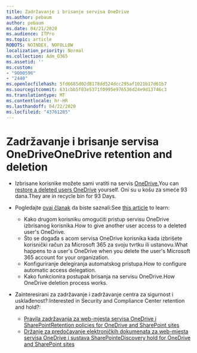 ```yaml
---
title: Zadržavanje i brisanje servisa OneDrive
ms.author: pebaum
author: pebaum
ms.date: 04/21/2020
ms.audience: ITPro
ms.topic: article
ROBOTS: NOINDEX, NOFOLLOW
localization_priority: Normal
ms.collection: Adm_O365
ms.assetid: ''
ms.custom:
- "9000596"
- "2440"
ms.openlocfilehash: 5fd6685d02d8178dd524dcc295af1021b17d61b7
ms.sourcegitcommit: 631cbb5f03e5371f0995e976536d24e9d13746c3
ms.translationtype: MT
ms.contentlocale: hr-HR
ms.lasthandoff: 04/22/2020
ms.locfileid: "43761285"
---
```

# <a name="onedrive-retention-and-deletion"></a><span data-ttu-id="309e4-102">Zadržavanje i brisanje servisa OneDrive</span><span class="sxs-lookup"><span data-stu-id="309e4-102">OneDrive retention and deletion</span></span>

- <span data-ttu-id="309e4-103">Izbrisane korisnike možete sami vratiti na servis [OneDrive.](https://docs.microsoft.com/onedrive/restore-deleted-onedrive)</span><span class="sxs-lookup"><span data-stu-id="309e4-103">You can [restore a deleted users OneDrive](https://docs.microsoft.com/onedrive/restore-deleted-onedrive) yourself.</span></span> <span data-ttu-id="309e4-104">Oni su u košu za smeće 93 dana.</span><span class="sxs-lookup"><span data-stu-id="309e4-104">They are in recycle bin for 93 Days.</span></span> 

- <span data-ttu-id="309e4-105">Pogledajte [ovaj članak](https://docs.microsoft.com/onedrive/restore-deleted-onedrive) da biste saznali:</span><span class="sxs-lookup"><span data-stu-id="309e4-105">See [this article](https://docs.microsoft.com/onedrive/restore-deleted-onedrive) to learn:</span></span>
    - <span data-ttu-id="309e4-106">Kako drugom korisniku omogućiti pristup servisu OneDrive izbrisanog korisnika.</span><span class="sxs-lookup"><span data-stu-id="309e4-106">How to give another user access to a deleted user's OneDrive.</span></span>
    - <span data-ttu-id="309e4-107">Što se događa s acom servisa OneDrive korisnika kada izbrišete korisnički račun za Microsoft 365 za svoju tvrtku ili ustanovu.</span><span class="sxs-lookup"><span data-stu-id="309e4-107">What happens to a user's OneDrive when you delete the user's Microsoft 365 account for your organization.</span></span>
    - <span data-ttu-id="309e4-108">Konfiguriranje delegiranja automatskog pristupa.</span><span class="sxs-lookup"><span data-stu-id="309e4-108">How to configure automatic access delegation.</span></span>
    - <span data-ttu-id="309e4-109">Kako funkcionira postupak brisanja na servisu OneDrive.</span><span class="sxs-lookup"><span data-stu-id="309e4-109">How OneDrive deletion process works.</span></span>

- <span data-ttu-id="309e4-110">Zainteresirani za zadržavanje i zadržavanje centra za sigurnost i usklađenost?:</span><span class="sxs-lookup"><span data-stu-id="309e4-110">Interested in Security and Compliance Center retention and hold?:</span></span>
    - [<span data-ttu-id="309e4-111">Pravila zadržavanja za web-mjesta servisa OneDrive i SharePoint</span><span class="sxs-lookup"><span data-stu-id="309e4-111">Retention policies for OneDrive and SharePoint sites</span></span>](https://docs.microsoft.com/office365/securitycompliance/retention-policies?redirectSourcePath=%252farticle%252f5e377752-700d-4870-9b6d-12bfc12d2423#content-in-onedrive-accounts-and-sharepoint-sites)
    - [<span data-ttu-id="309e4-112">Držanje za predočavanje elektroničkih dokumenata za web-mjesta servisa OneDrive i sustava SharePoint</span><span class="sxs-lookup"><span data-stu-id="309e4-112">eDiscovery hold for OneDrive and SharePoint sites</span></span>](https://docs.microsoft.com/office365/securitycompliance/ediscovery-cases#step-4-place-content-locations-on-hold)



